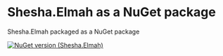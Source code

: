 # Shesha.Elmah as a NuGet package  

Shesha.Elmah packaged as a NuGet package

[![NuGet version (Shesha.Elmah)](https://img.shields.io/nuget/v/Shesha.Elmah?style=flat-square)](https://www.nuget.org/packages/Shesha.Elmah/)
